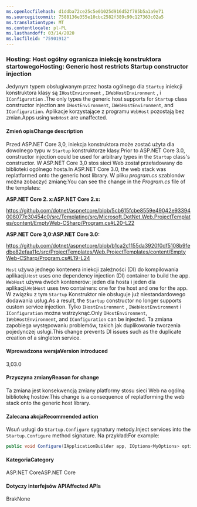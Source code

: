```yaml
---
ms.openlocfilehash: d1ddba72ce25c5e01025d916d52f785b5a1a9e71
ms.sourcegitcommit: 7588136e355e10cbc2582f389c90c127363c02a5
ms.translationtype: MT
ms.contentlocale: pl-PL
ms.lasthandoff: 03/14/2020
ms.locfileid: "75901912"
---
```

### <a name="hosting-generic-host-restricts-startup-constructor-injection"></a><span data-ttu-id="f52c2-101">Hosting: Host ogólny ogranicza iniekcję konstruktora startowego</span><span class="sxs-lookup"><span data-stu-id="f52c2-101">Hosting: Generic host restricts Startup constructor injection</span></span>

<span data-ttu-id="f52c2-102">Jedynym typem obsługiwanym przez hosta ogólnego dla `Startup` iniekcji konstruktora klasy są `IHostEnvironment` , `IWebHostEnvironment` , i `IConfiguration` .</span><span class="sxs-lookup"><span data-stu-id="f52c2-102">The only types the generic host supports for `Startup` class constructor injection are `IHostEnvironment`, `IWebHostEnvironment`, and `IConfiguration`.</span></span> <span data-ttu-id="f52c2-103">Aplikacje korzystające z programu `WebHost` pozostają bez zmian.</span><span class="sxs-lookup"><span data-stu-id="f52c2-103">Apps using `WebHost` are unaffected.</span></span>

#### <a name="change-description"></a><span data-ttu-id="f52c2-104">Zmień opis</span><span class="sxs-lookup"><span data-stu-id="f52c2-104">Change description</span></span>

<span data-ttu-id="f52c2-105">Przed ASP.NET Core 3,0, iniekcja konstruktora może zostać użyta dla dowolnego typu w `Startup` konstruktorze klasy.</span><span class="sxs-lookup"><span data-stu-id="f52c2-105">Prior to ASP.NET Core 3.0, constructor injection could be used for arbitrary types in the `Startup` class's constructor.</span></span> <span data-ttu-id="f52c2-106">W ASP.NET Core 3,0 stos sieci Web został przeładowany do biblioteki ogólnego hosta.</span><span class="sxs-lookup"><span data-stu-id="f52c2-106">In ASP.NET Core 3.0, the web stack was replatformed onto the generic host library.</span></span> <span data-ttu-id="f52c2-107">W pliku *program.cs* szablonów można zobaczyć zmianę:</span><span class="sxs-lookup"><span data-stu-id="f52c2-107">You can see the change in the *Program.cs* file of the templates:</span></span>

<span data-ttu-id="f52c2-108">**ASP.NET Core 2. x:**</span><span class="sxs-lookup"><span data-stu-id="f52c2-108">**ASP.NET Core 2.x:**</span></span>

<https://github.com/dotnet/aspnetcore/blob/5cb615fcbe8559e49042e93394008077e30454c0/src/Templating/src/Microsoft.DotNet.Web.ProjectTemplates/content/EmptyWeb-CSharp/Program.cs#L20-L22>

<span data-ttu-id="f52c2-109">**ASP.NET Core 3,0:**</span><span class="sxs-lookup"><span data-stu-id="f52c2-109">**ASP.NET Core 3.0:**</span></span>

<https://github.com/dotnet/aspnetcore/blob/b1ca2c1155da3920f0df5108b9fedbe82efaa11c/src/ProjectTemplates/Web.ProjectTemplates/content/EmptyWeb-CSharp/Program.cs#L19-L24>

<span data-ttu-id="f52c2-110">`Host` używa jednego kontenera iniekcji zależności (DI) do kompilowania aplikacji.</span><span class="sxs-lookup"><span data-stu-id="f52c2-110">`Host` uses one dependency injection (DI) container to build the app.</span></span> <span data-ttu-id="f52c2-111">`WebHost` używa dwóch kontenerów: jeden dla hosta i jeden dla aplikacji.</span><span class="sxs-lookup"><span data-stu-id="f52c2-111">`WebHost` uses two containers: one for the host and one for the app.</span></span> <span data-ttu-id="f52c2-112">W związku z tym `Startup` Konstruktor nie obsługuje już niestandardowego dodawania usług.</span><span class="sxs-lookup"><span data-stu-id="f52c2-112">As a result, the `Startup` constructor no longer supports custom service injection.</span></span> <span data-ttu-id="f52c2-113">Tylko `IHostEnvironment` , `IWebHostEnvironment` i `IConfiguration` można wstrzyknąć.</span><span class="sxs-lookup"><span data-stu-id="f52c2-113">Only `IHostEnvironment`, `IWebHostEnvironment`, and `IConfiguration` can be injected.</span></span> <span data-ttu-id="f52c2-114">Ta zmiana zapobiega występowaniu problemów, takich jak duplikowanie tworzenia pojedynczej usługi.</span><span class="sxs-lookup"><span data-stu-id="f52c2-114">This change prevents DI issues such as the duplicate creation of a singleton service.</span></span>

#### <a name="version-introduced"></a><span data-ttu-id="f52c2-115">Wprowadzona wersja</span><span class="sxs-lookup"><span data-stu-id="f52c2-115">Version introduced</span></span>

<span data-ttu-id="f52c2-116">3,0</span><span class="sxs-lookup"><span data-stu-id="f52c2-116">3.0</span></span>

#### <a name="reason-for-change"></a><span data-ttu-id="f52c2-117">Przyczyna zmiany</span><span class="sxs-lookup"><span data-stu-id="f52c2-117">Reason for change</span></span>

<span data-ttu-id="f52c2-118">Ta zmiana jest konsekwencją zmiany platformy stosu sieci Web na ogólną bibliotekę hostów.</span><span class="sxs-lookup"><span data-stu-id="f52c2-118">This change is a consequence of replatforming the web stack onto the generic host library.</span></span>

#### <a name="recommended-action"></a><span data-ttu-id="f52c2-119">Zalecana akcja</span><span class="sxs-lookup"><span data-stu-id="f52c2-119">Recommended action</span></span>

<span data-ttu-id="f52c2-120">Wsuń usługi do `Startup.Configure` sygnatury metody.</span><span class="sxs-lookup"><span data-stu-id="f52c2-120">Inject services into the `Startup.Configure` method signature.</span></span> <span data-ttu-id="f52c2-121">Na przykład:</span><span class="sxs-lookup"><span data-stu-id="f52c2-121">For example:</span></span>

```csharp
public void Configure(IApplicationBuilder app, IOptions<MyOptions> options)
```

#### <a name="category"></a><span data-ttu-id="f52c2-122">Kategoria</span><span class="sxs-lookup"><span data-stu-id="f52c2-122">Category</span></span>

<span data-ttu-id="f52c2-123">ASP.NET Core</span><span class="sxs-lookup"><span data-stu-id="f52c2-123">ASP.NET Core</span></span>

#### <a name="affected-apis"></a><span data-ttu-id="f52c2-124">Dotyczy interfejsów API</span><span class="sxs-lookup"><span data-stu-id="f52c2-124">Affected APIs</span></span>

<span data-ttu-id="f52c2-125">Brak</span><span class="sxs-lookup"><span data-stu-id="f52c2-125">None</span></span>

<!-- 

#### Affected APIs

Not detectable via API analysis

-->
